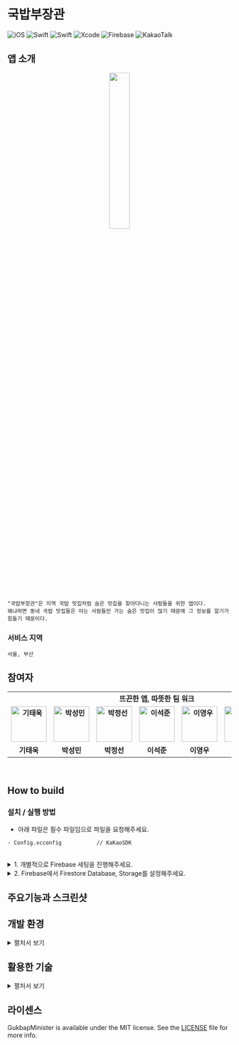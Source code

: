 # 국밥부장관
![iOS](https://img.shields.io/badge/iOS-000000?style=for-the-badge&logo=ios&logoColor=white)
![Swift](https://img.shields.io/badge/SwiftUI-0052CC?style=for-the-badge&logo=swift&logoColor=white)
![Swift](https://img.shields.io/badge/swift-F54A2A?style=for-the-badge&logo=swift&logoColor=white)
![Xcode](https://img.shields.io/badge/Xcode-007ACC?style=for-the-badge&logo=Xcode&logoColor=white)
![Firebase](https://img.shields.io/badge/Firebase-039BE5?style=for-the-badge&logo=Firebase&logoColor=white)
![KakaoTalk](https://img.shields.io/badge/kakaotalk-ffcd00.svg?style=for-the-badge&logo=kakaotalk&logoColor=000000)

## **앱 소개**
<p align="center"><img src="https://cdn.discordapp.com/attachments/1063382836410847243/1077854855143624774/Ddukbaegi.boiling.gif" width=30%></p>

```
"국밥부장관"은 지역 국밥 맛집처럼 숨은 맛집을 찾아다니는 사람들을 위한 앱이다.
왜냐하면 동네 국밥 맛집들은 아는 사람들만 가는 숨은 맛집이 많기 때문에 그 정보를 알기가 힘들기 때문이다.
```

### **서비스 지역**

```
서울, 부산
```

## **참여자**

<div align="center">
  <table style="font-weight : bold">
      <tr align="center">
          <td colspan="7"> 뜨끈한 앱, 따뜻한 팀 워크 </td>
      </tr>
      <tr>
          <td align="center">
              <a href="https://github.com/KiTaeUk">                 
                  <img alt="기태욱" src="https://avatars.githubusercontent.com/u/79833715?v=4" width="80" />            
              </a>
          </td>
          <td align="center">
              <a href="https://github.com/teddy5518">                 
                  <img alt="박성민" src="https://avatars.githubusercontent.com/u/108975398?v=4" width="80" />            
              </a>
          </td>
          <td align="center">
              <a href="https://github.com/JSPark0099">                 
                  <img alt="박정선" src="https://avatars.githubusercontent.com/u/91583287?v=4" width="80" />            
              </a>
          </td>
          <td align="center">
              <a href="https://github.com/MartinLeeSJ">                 
                  <img alt="이석준" src="https://avatars.githubusercontent.com/u/76909552?v=4" width="80" />            
              </a>
          </td>
          <td align="center">
              <a href="https://github.com/Lee-Youngwoo">                 
                  <img alt="이영우" src="https://avatars.githubusercontent.com/u/114223605?v=4" width="80" />            
              </a>
          </td>
          <td align="center">
              <a href="https://github.com/whl0526">                 
                  <img alt="이원형" src="https://avatars.githubusercontent.com/u/67450169?v=4" width="80" />            
              </a>
          </td>
          <td align="center">
              <a href="https://github.com/angry-dev">                 
                  <img alt="전혜성" src="https://avatars.githubusercontent.com/u/98198645?v=4" width="80" />            
              </a>
          </td>
      </tr>
      <tr>
          <td align="center">기태욱</td>
          <td align="center">박성민</td>
          <td align="center">박정선</td>
          <td align="center">이석준</td>
          <td align="center">이영우</td>
          <td align="center">이원형</td>
          <td align="center">전혜성</td>
  </table>
</div>
<br>

## How to build

### 설치 / 실행 방법

* 아래 파일은 필수 파일임으로 파일을 요청해주세요.
```
- Config.xcconfig           // KaKaoSDK
```

<br>
<details>
<summary>1. 개별적으로 Firebase 세팅을 진행해주세요.</summary>
<div markdown="1">

필요한 Target만 세팅해주세요.

```
* 번들 ID: com.GoobVibe.GukbapMinister
```
</div>
</details>

<details>
<summary>2. Firebase에서 Firestore Database, Storage를 설정해주세요.</summary>
<div markdown="1">

```
* 보안 규칙을 `테스트 모드에서 시작`으로 설정해주세요
```
</div>
</details>

## 주요기능과 스크린샷

## 개발 환경
<details>
<summary>펼처서 보기</summary>
<div markdown="1">

- iOS 16.0 이상
- xcode 13.0
- iPhone 전기종 
- 가로모드 미지원

</div>
</details>

## 활용한 기술
<details>
<summary>펼처서 보기</summary>
<div markdown="1">

- Firebase(Auth, Store, Storage)
- KakaoSDK(Auth)
- Kingfisher

</div>
</details>

## 라이센스
GukbapMinister is available under the MIT license. See the [LICENSE](https://github.com/APPSCHOOL1-REPO/finalproject-goodvibe/blob/main/LICENSE) file for more info.
